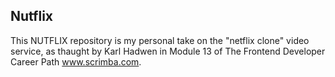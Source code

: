 ## Nutflix

This NUTFLIX repository is my personal take on the "netflix clone" video service, as thaught by Karl Hadwen in Module 13 of The Frontend Developer Career Path www.scrimba.com.  
